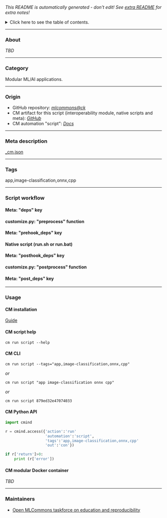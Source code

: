 *This README is automatically generated - don't edit! See [extra README](README-extra.md) for extra notes!*

<details>
<summary>Click here to see the table of contents.</summary>

* [About](#about)
* [Category](#category)
* [Origin](#origin)
* [Meta description](#meta-description)
* [Tags](#tags)
* [Script workflow](#script-workflow)
* [Usage](#usage)
* [ CM installation](#-cm-installation)
* [ CM script help](#-cm-script-help)
* [ CM CLI](#-cm-cli)
* [ CM Python API](#-cm-python-api)
* [ CM modular Docker container](#-cm-modular-docker-container)
* [Maintainers](#maintainers)

</details>

___
### About

*TBD*
___
### Category

Modular ML/AI applications.
___
### Origin

* GitHub repository: *[mlcommons@ck](https://github.com/mlcommons/ck/tree/master/cm-mlops)*
* CM artifact for this script (interoperability module, native scripts and meta): *[GitHub](https://github.com/mlcommons/ck/tree/master/cm-mlops/script/app-image-classification-onnx-cpp)*
* CM automation "script": *[Docs](https://github.com/octoml/ck/blob/master/docs/list_of_automations.md#script)*

___
### Meta description
[_cm.json](_cm.json)

___
### Tags
app,image-classification,onnx,cpp

___
### Script workflow

  #### Meta: "deps" key

  #### customize.py: "preprocess" function

  #### Meta: "prehook_deps" key

  #### Native script (run.sh or run.bat)

  #### Meta: "posthook_deps" key

  #### customize.py: "postprocess" function

  #### Meta: "post_deps" key

___
### Usage

#### CM installation
[Guide](https://github.com/mlcommons/ck/blob/master/docs/installation.md)

#### CM script help
```cm run script --help```

#### CM CLI
`cm run script --tags="app,image-classification,onnx,cpp"`

*or*

`cm run script "app image-classification onnx cpp"`

*or*

`cm run script 879ed32e47074033`

#### CM Python API

```python
import cmind

r = cmind.access({'action':'run'
                  'automation':'script',
                  'tags':'app,image-classification,onnx,cpp'
                  'out':'con'})

if r['return']>0:
    print (r['error'])
```

#### CM modular Docker container
*TBD*
___
### Maintainers

* [Open MLCommons taskforce on education and reproducibility](https://github.com/mlcommons/ck/blob/master/docs/mlperf-education-workgroup.md)
